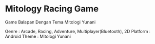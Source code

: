 # Mitology Racing Game
  Game Balapan Dengan Tema Mitologi Yunani

  Genre       : Arcade, Racing, Adventure, Multiplayer(Bluetooth), 2D
  Platform    : Android
  Theme       : Mitologi Yunani

